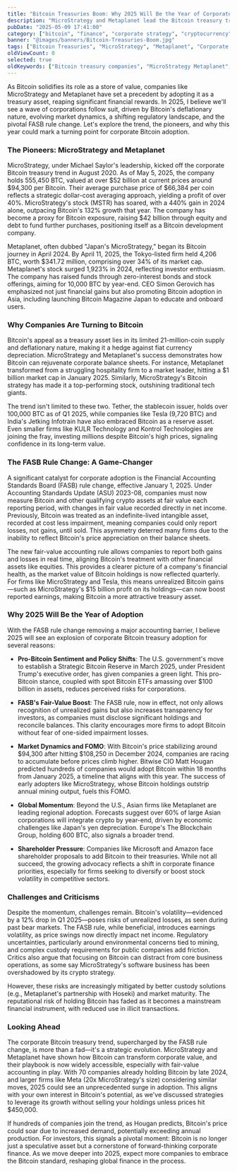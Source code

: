 ```yaml
---
title: "Bitcoin Treasuries Boom: Why 2025 Will Be the Year of Corporate Adoption"
description: "MicroStrategy and Metaplanet lead the Bitcoin treasury trend, and with the FASB rule change, 2025 is poised for a surge in corporate adoption as companies seek to hedge inflation and boost value."
pubDate: "2025-05-09 17:41:00"
category: ["bitcoin", "finance", "corporate strategy", "cryptocurrency"]
banner: "@images/banners/Bitcoin-Treasuries-Boom.jpg"
tags: ["Bitcoin Treasuries", "MicroStrategy", "Metaplanet", "Corporate Adoption", "2025 Trends"]
oldViewCount: 0
selected: true
oldKeywords: ["Bitcoin treasury companies", "MicroStrategy Metaplanet", "corporate Bitcoin adoption 2025"]
---
```


As Bitcoin solidifies its role as a store of value, companies like MicroStrategy and Metaplanet have set a precedent by adopting it as a treasury asset, reaping significant financial rewards. In 2025, I believe we'll see a wave of corporations follow suit, driven by Bitcoin's deflationary nature, evolving market dynamics, a shifting regulatory landscape, and the pivotal FASB rule change. Let's explore the trend, the pioneers, and why this year could mark a turning point for corporate Bitcoin adoption.

### The Pioneers: MicroStrategy and Metaplanet

MicroStrategy, under Michael Saylor's leadership, kicked off the corporate Bitcoin treasury trend in August 2020. As of May 5, 2025, the company holds 555,450 BTC, valued at over $52 billion at current prices around $94,300 per Bitcoin. Their average purchase price of $66,384 per coin reflects a strategic dollar-cost averaging approach, yielding a profit of over 40%. MicroStrategy's stock (MSTR) has soared, with a 440% gain in 2024 alone, outpacing Bitcoin's 132% growth that year. The company has become a proxy for Bitcoin exposure, raising $42 billion through equity and debt to fund further purchases, positioning itself as a Bitcoin development company.

Metaplanet, often dubbed "Japan's MicroStrategy," began its Bitcoin journey in April 2024. By April 11, 2025, the Tokyo-listed firm held 4,206 BTC, worth $341.72 million, comprising over 34% of its market cap. Metaplanet's stock surged 1,923% in 2024, reflecting investor enthusiasm. The company has raised funds through zero-interest bonds and stock offerings, aiming for 10,000 BTC by year-end. CEO Simon Gerovich has emphasized not just financial gains but also promoting Bitcoin adoption in Asia, including launching Bitcoin Magazine Japan to educate and onboard users.

### Why Companies Are Turning to Bitcoin

Bitcoin's appeal as a treasury asset lies in its limited 21-million-coin supply and deflationary nature, making it a hedge against fiat currency depreciation. MicroStrategy and Metaplanet's success demonstrates how Bitcoin can rejuvenate corporate balance sheets. For instance, Metaplanet transformed from a struggling hospitality firm to a market leader, hitting a $1 billion market cap in January 2025. Similarly, MicroStrategy's Bitcoin strategy has made it a top-performing stock, outshining traditional tech giants.

The trend isn't limited to these two. Tether, the stablecoin issuer, holds over 100,000 BTC as of Q1 2025, while companies like Tesla (9,720 BTC) and India's Jetking Infotrain have also embraced Bitcoin as a reserve asset. Even smaller firms like KULR Technology and Kontrol Technologies are joining the fray, investing millions despite Bitcoin's high prices, signaling confidence in its long-term value.

### The FASB Rule Change: A Game-Changer

A significant catalyst for corporate adoption is the Financial Accounting Standards Board (FASB) rule change, effective January 1, 2025. Under Accounting Standards Update (ASU) 2023-08, companies must now measure Bitcoin and other qualifying crypto assets at fair value each reporting period, with changes in fair value recorded directly in net income. Previously, Bitcoin was treated as an indefinite-lived intangible asset, recorded at cost less impairment, meaning companies could only report losses, not gains, until sold. This asymmetry deterred many firms due to the inability to reflect Bitcoin's price appreciation on their balance sheets.

The new fair-value accounting rule allows companies to report both gains and losses in real time, aligning Bitcoin's treatment with other financial assets like equities. This provides a clearer picture of a company's financial health, as the market value of Bitcoin holdings is now reflected quarterly. For firms like MicroStrategy and Tesla, this means unrealized Bitcoin gains—such as MicroStrategy's $15 billion profit on its holdings—can now boost reported earnings, making Bitcoin a more attractive treasury asset.

### Why 2025 Will Be the Year of Adoption

With the FASB rule change removing a major accounting barrier, I believe 2025 will see an explosion of corporate Bitcoin treasury adoption for several reasons:

- **Pro-Bitcoin Sentiment and Policy Shifts**: The U.S. government's move to establish a Strategic Bitcoin Reserve in March 2025, under President Trump's executive order, has given companies a green light. This pro-Bitcoin stance, coupled with spot Bitcoin ETFs amassing over $100 billion in assets, reduces perceived risks for corporations.

- **FASB's Fair-Value Boost**: The FASB rule, now in effect, not only allows recognition of unrealized gains but also increases transparency for investors, as companies must disclose significant holdings and reconcile balances. This clarity encourages more firms to adopt Bitcoin without fear of one-sided impairment losses.

- **Market Dynamics and FOMO**: With Bitcoin's price stabilizing around $94,300 after hitting $108,250 in December 2024, companies are racing to accumulate before prices climb higher. Bitwise CIO Matt Hougan predicted hundreds of companies would adopt Bitcoin within 18 months from January 2025, a timeline that aligns with this year. The success of early adopters like MicroStrategy, whose Bitcoin holdings outstrip annual mining output, fuels this FOMO.

- **Global Momentum**: Beyond the U.S., Asian firms like Metaplanet are leading regional adoption. Forecasts suggest over 60% of large Asian corporations will integrate crypto by year-end, driven by economic challenges like Japan's yen depreciation. Europe's The Blockchain Group, holding 600 BTC, also signals a broader trend.

- **Shareholder Pressure**: Companies like Microsoft and Amazon face shareholder proposals to add Bitcoin to their treasuries. While not all succeed, the growing advocacy reflects a shift in corporate finance priorities, especially for firms seeking to diversify or boost stock volatility in competitive sectors.

### Challenges and Criticisms

Despite the momentum, challenges remain. Bitcoin's volatility—evidenced by a 12% drop in Q1 2025—poses risks of unrealized losses, as seen during past bear markets. The FASB rule, while beneficial, introduces earnings volatility, as price swings now directly impact net income. Regulatory uncertainties, particularly around environmental concerns tied to mining, and complex custody requirements for public companies add friction. Critics also argue that focusing on Bitcoin can distract from core business operations, as some say MicroStrategy's software business has been overshadowed by its crypto strategy.

However, these risks are increasingly mitigated by better custody solutions (e.g., Metaplanet's partnership with Hoseki) and market maturity. The reputational risk of holding Bitcoin has faded as it becomes a mainstream financial instrument, with reduced use in illicit transactions.

### Looking Ahead

The corporate Bitcoin treasury trend, supercharged by the FASB rule change, is more than a fad—it's a strategic evolution. MicroStrategy and Metaplanet have shown how Bitcoin can transform corporate value, and their playbook is now widely accessible, especially with fair-value accounting in play. With 70 companies already holding Bitcoin by late 2024, and larger firms like Meta (20x MicroStrategy's size) considering similar moves, 2025 could see an unprecedented surge in adoption. This aligns with your own interest in Bitcoin's potential, as we've discussed strategies to leverage its growth without selling your holdings unless prices hit $450,000.

If hundreds of companies join the trend, as Hougan predicts, Bitcoin's price could soar due to increased demand, potentially exceeding annual production. For investors, this signals a pivotal moment: Bitcoin is no longer just a speculative asset but a cornerstone of forward-thinking corporate finance. As we move deeper into 2025, expect more companies to embrace the Bitcoin standard, reshaping global finance in the process.
